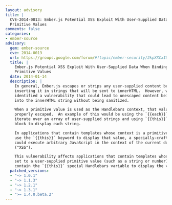 ```yaml
---
layout: advisory
title: |
  CVE-2014-0013: Ember.js Potential XSS Exploit With User-Supplied Data When Binding
  Primitive Values
comments: false
categories:
- ember-source
advisory:
  gem: ember-source
  cve: 2014-0013
  url: https://groups.google.com/forum/#!topic/ember-security/2kpXXCxISS4
  title: |
    Ember.js Potential XSS Exploit With User-Supplied Data When Binding
    Primitive Values
  date: 2014-01-14
  description: |
    In general, Ember.js escapes or strips any user-supplied content before
    inserting it in strings that will be sent to innerHTML.  However, we have
    identified a vulnerability that could lead to unescaped content being inserted
    into the innerHTML string without being sanitized.

    When a primitive value is used as the Handlebars context, that value is not
    properly escaped.  An example of this would be using the `{{each}}` helper to
    iterate over an array of user-supplied strings and using `{{this}}` inside the
    block to display each string.

    In applications that contain templates whose context is a primitive value and
    use the `{{this}}` keyword to display that value, a specially-crafted payload
    could execute arbitrary JavaScript in the context of the current domain
    ("XSS").

    This vulnerability affects applications that contain templates whose context is
    set to a user-supplied primitive value (such as a string or number) and also
    contain the `{{this}}` special Handlebars variable to display the value.
  patched_versions:
  - "~> 1.0.1"
  - "~> 1.1.3"
  - "~> 1.2.1"
  - "~> 1.3.1"
  - ">= 1.4.0.beta.2"
---
```

